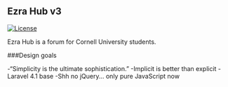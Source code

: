 ## Ezra Hub v3

[![License](https://poser.pugx.org/laravel/framework/license.png)](https://packagist.org/packages/laravel/framework)

Ezra Hub is a forum for Cornell University students.

###Design goals

-“Simplicity is the ultimate sophistication.”
-Implicit is better than explicit
-Laravel 4.1 base
-Shh no jQuery... only pure JavaScript now

